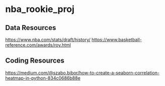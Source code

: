 # nba_rookie_proj

## Data Resources
https://www.nba.com/stats/draft/history/
https://www.basketball-reference.com/awards/roy.html

## Coding Resources
https://medium.com/@szabo.bibor/how-to-create-a-seaborn-correlation-heatmap-in-python-834c0686b88e
